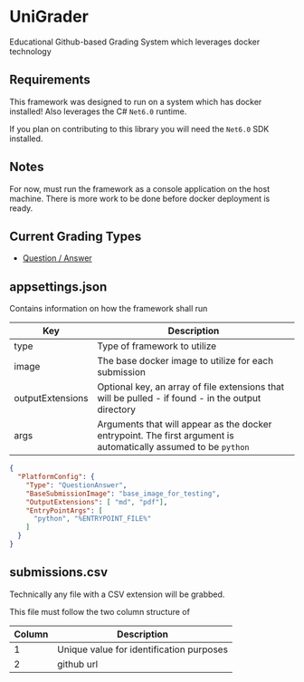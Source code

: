# UniGrader
Educational Github-based Grading System which leverages docker technology

## Requirements
This framework was designed to run on a system which has docker installed! Also leverages the C# `Net6.0` runtime.

If you plan on contributing to this library you will need the `Net6.0` SDK installed.


## Notes
For now, must run the framework as a console application on the host machine. There is more work to be done before docker deployment is ready.

## Current Grading Types
- [Question / Answer](UniGrader/docs/qa.md)

## appsettings.json
Contains information on how the framework shall run 

| Key              | Description                                                                                                     |
|------------------|-----------------------------------------------------------------------------------------------------------------|
| type             | Type of framework to utilize                                                                                    |
| image            | The base docker image to utilize for each submission                                                            |
| outputExtensions | Optional key, an array of file extensions that will be pulled - if found - in the output directory              |
| args             | Arguments that will appear as the docker entrypoint. The first argument is automatically assumed to be `python` |

```json
{
  "PlatformConfig": {
    "Type": "QuestionAnswer",
    "BaseSubmissionImage": "base_image_for_testing",
    "OutputExtensions": [ "md", "pdf"],
    "EntryPointArgs": [
      "python", "%ENTRYPOINT_FILE%"
    ]
  }
}
```

## submissions.csv
Technically any file with a CSV extension will be grabbed.

This file must follow the two column structure of

| Column | Description                              | 
|--------|------------------------------------------|
| 1      | Unique value for identification purposes |
| 2      | github url                               |
